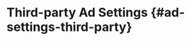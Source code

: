 # Third-party Ad Settings {#ad-settings-third-party}

<!-- When a maximum number of characters is allowed, or there any restrictions on the type of characters allowed, include that (such as "The maximum length is 15 characters.") -->

